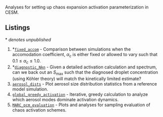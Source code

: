 
Analyses for setting up chaos expansion activation parameterization in CESM.

## Listings

\* *denotes unpublished*

1. \*[`fixed_accom`](./fixed_accom/fixed_accom.md) - Comparison between simulations when the accomodation coefficient, $\alpha_c$ is either fixed or allowed to vary such that $0.1 \leq \alpha_c \leq 1.0$.
2. \*[`diagnostic_Nkn`](./diagnostic_Nkn/diagnostic_Nkn.md) - Given a detailed activation calculation and spectrum, can we back out an $S_\text{max}$ such that the diagnosed droplet concentration (using Köhler theory) will match the kinetically limited estimate?
3. [`aerosol_dists`](./aerosol_dists/) - Plot aerosol size distribution statistics from a reference model simulation.
4. [`global_greedy_activation`](./global_greedy_activation/README.md) - Iterative, greedy calculation to analyze which aerosol modes dominate activation dynamics.
5. [`MARC_pcm_evaluation`](./MARC_pcm_evaluation/README.md) - Plots and analyses for sampling evaluation of chaos activation schemes.
